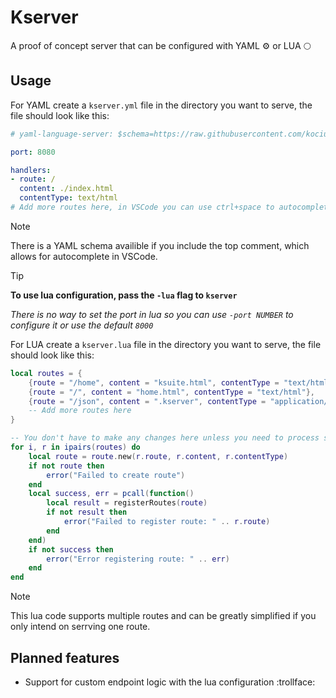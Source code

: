 # Kserver
 
A proof of concept server that can be configured with YAML ⚙️ or LUA 🌕

## Usage

For YAML create a `kserver.yml` file in the directory you want to serve, 
the file should look like this:

```yaml copy
# yaml-language-server: $schema=https://raw.githubusercontent.com/kociumba/kserver/main/.kserver

port: 8080

handlers:
- route: /
  content: ./index.html
  contentType: text/html
# Add more routes here, in VSCode you can use ctrl+space to autocomplete the array
```

>[!NOTE]
> There is a YAML schema availible if you include the top comment, which allows for autocomplete in VSCode.

> [!TIP]
>**To use lua configuration, pass the `-lua` flag to `kserver`**
>
>*There is no way to set the port in lua so you can use `-port NUMBER` to configure it or use the default `8000`*

For LUA create a `kserver.lua` file in the directory you want to serve,
the file should look like this:

```lua copy
local routes = {
    {route = "/home", content = "ksuite.html", contentType = "text/html"},
    {route = "/", content = "home.html", contentType = "text/html"},
    {route = "/json", content = ".kserver", contentType = "application/json"},
    -- Add more routes here
}

-- You don't have to make any changes here unless you need to process something before registering.
for i, r in ipairs(routes) do
    local route = route.new(r.route, r.content, r.contentType)
    if not route then
        error("Failed to create route")
    end
    local success, err = pcall(function()
        local result = registerRoutes(route)
        if not result then
            error("Failed to register route: " .. r.route)
        end
    end)
    if not success then
        error("Error registering route: " .. err)
    end
end
```

>[!NOTE]
> This lua code supports multiple routes and can be greatly simplified if you only intend on serrving one route.

## Planned features

- Support for custom endpoint logic with the lua configuration :trollface:

